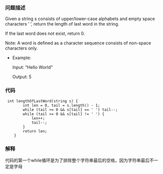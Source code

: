 ### 问题描述

Given a string s consists of upper/lower-case alphabets and empty space characters ‘ ’, return the length of last word in the string. 

If the last word does not exist, return 0. 

Note: A word is defined as a character sequence consists of non-space characters only. 

- Example: 

  Input: “Hello World” 
  
  Output: 5


### 代码

```
 int lengthOfLastWord(string s) { 
        int len = 0, tail = s.length() - 1;
        while (tail >= 0 && s[tail] == ' ') tail--;
        while (tail >= 0 && s[tail] != ' ') {
            len++;
            tail--;
        }
        return len;
    }
```

### 解释

代码的第一个while循环是为了排除整个字符串最后的空格，因为字符串最后不一定是字母

